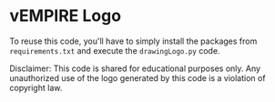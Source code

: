 # vEMPIRE Logo

To reuse this code, you'll have to simply install the packages from `requirements.txt` and execute the `drawingLogo.py` code.

Disclaimer: This code is shared for educational purposes only. Any unauthorized use of the logo generated by this code is a violation of copyright law.